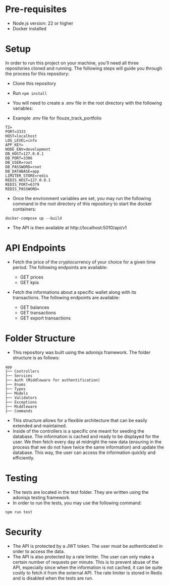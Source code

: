 # Pre-requisites

- Node.js version: 22 or higher
- Docker installed

# Setup

In order to run this project on your machine, you'll need all three repositories cloned and running. The following steps will guide you through the process for this repository:

- Clone this repository
- Run `npm install`
- You will need to create a .env file in the root directory with the following variables:

- Example .env file for flouze_track_portfolio

```
TZ=
PORT=3333
HOST=localhost
LOG_LEVEL=info
APP_KEY=
NODE_ENV=development
DB_HOST=127.0.0.1
DB_PORT=3306
DB_USER=root
DB_PASSWORD=root
DB_DATABASE=app
LIMITER_STORE=redis
REDIS_HOST=127.0.0.1
REDIS_PORT=6379
REDIS_PASSWORD=
```

- Once the environment variables are set, you may run the following command in the root directory of this repository to start the docker containers:

```
docker-compose up --build
```

- The API is then available at http://localhost:5010/api/v1

# API Endpoints

- Fetch the price of the cryptocurrency of your choice for a given time period. The following endpoints are available:

  - GET prices
  - GET kpis

- Fetch the informations about a specific wallet along with its transactions. The following endpoints are available:
  - GET balances
  - GET transactions
  - GET export transactions

# Folder Structure

- This repository was built using the adonisjs framework. The folder structure is as follows:

```
app
├── Controllers
├── Services
├── Auth (Middleware for authentification)
├── Enums
├── Types
├── Models
├── Validators
├── Exceptions
├── Middleware
├── Commands
```

- This structure allows for a flexible architecture that can be easily extended and maintained.
- Inside of the controllers is a specific one meant for seeding the database. The information is cached and ready to be displayed for the user. We then fetch every day at midnight the new data (ensuring in the process that we do not have twice the same information) and update the database. This way, the user can access the information quickly and efficiently.

# Testing

- The tests are located in the test folder. They are written using the adonisjs testing framework.
- In order to run the tests, you may use the following command:

```
npm run test
```

# Security

- The API is protected by a JWT token. The user must be authenticated in order to access the data.
- The API is also protected by a rate limiter. The user can only make a certain number of requests per minute. This is to prevent abuse of the API, especially since when the information is not cached, it can be quite costly to fetch it from the external API. The rate limiter is stored in Redis and is disabled when the tests are run.

